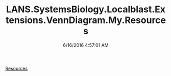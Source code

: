 ﻿---
title: LANS.SystemsBiology.Localblast.Extensions.VennDiagram.My.Resources
date: 6/16/2016 4:57:01 AM
---

[Resources](T-LANS.SystemsBiology.Localblast.Extensions.VennDiagram.My.Resources.Resources.html)
